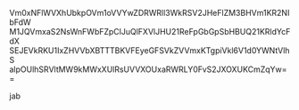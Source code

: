 Vm0xNFlWVXhUbkpOVm1oVVYwZDRWRll3WkRSV2JHeFlZM3BHVm1KR2NIbFdW
M1JQVmxaS2NsWnFWbFZpClJuQlFXVlJHU21ReFpGbGpSbHBUQ21KRldYcFdX
SEJEVkRKU1IxZHVVbXBTTTBKVFEyeGFSVkZVVmxKTgpiVkl6V1d0YWNtVlhS
alpOUlhSRVltMW9kMWxXUlRsUVVXOUxaRWRLY0FvS2JXOXUKCmZqYw==

jab